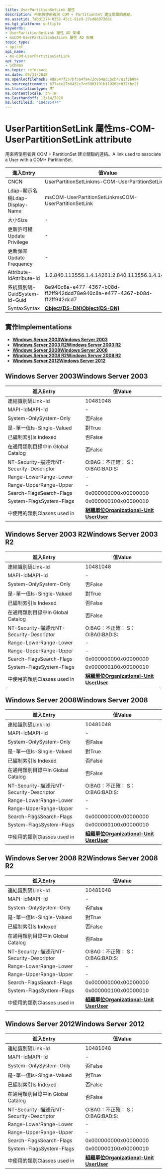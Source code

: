```yaml
---
title: UserPartitionSetLink 屬性
description: 用來將使用者與 COM + PartitionSet 建立關聯的連結。
ms.assetid: 7abd1274-0352-45c1-91e9-27ed8687208c
ms.tgt_platform: multiple
keywords:
- UserPartitionSetLink 屬性 AD 架構
- msCOM-UserPartitionSetLink 屬性 AD 架構
topic_type:
- apiref
api_name:
- ms-COM-UserPartitionSetLink
api_type:
- Schema
ms.topic: reference
ms.date: 05/31/2018
ms.openlocfilehash: 4da547f257bf3a4fa472c6b48ccbcb47a1f2b984
ms.sourcegitcommit: b77ace27b0432e7cd3863191b11926be032fbe2f
ms.translationtype: MT
ms.contentlocale: zh-TW
ms.lasthandoff: 12/14/2020
ms.locfileid: "104385474"
---
```

# <a name="ms-com-userpartitionsetlink-attribute"></a><span data-ttu-id="8f1f8-105">UserPartitionSetLink 屬性</span><span class="sxs-lookup"><span data-stu-id="8f1f8-105">ms-COM-UserPartitionSetLink attribute</span></span>

<span data-ttu-id="8f1f8-106">用來將使用者與 COM + PartitionSet 建立關聯的連結。</span><span class="sxs-lookup"><span data-stu-id="8f1f8-106">A link used to associate a User with a COM+ PartitionSet.</span></span>



| <span data-ttu-id="8f1f8-107">進入</span><span class="sxs-lookup"><span data-stu-id="8f1f8-107">Entry</span></span> | <span data-ttu-id="8f1f8-108">值</span><span class="sxs-lookup"><span data-stu-id="8f1f8-108">Value</span></span> |
|-------------------|-----------------------------------------|
| <span data-ttu-id="8f1f8-109">CN</span><span class="sxs-lookup"><span data-stu-id="8f1f8-109">CN</span></span>                | <span data-ttu-id="8f1f8-110">UserPartitionSetLink</span><span class="sxs-lookup"><span data-stu-id="8f1f8-110">ms-COM-UserPartitionSetLink</span></span>             |
| <span data-ttu-id="8f1f8-111">Ldap-顯示名稱</span><span class="sxs-lookup"><span data-stu-id="8f1f8-111">Ldap-Display-Name</span></span> | <span data-ttu-id="8f1f8-112">msCOM-UserPartitionSetLink</span><span class="sxs-lookup"><span data-stu-id="8f1f8-112">msCOM-UserPartitionSetLink</span></span>              |
| <span data-ttu-id="8f1f8-113">大小</span><span class="sxs-lookup"><span data-stu-id="8f1f8-113">Size</span></span>              | \-                                      |
| <span data-ttu-id="8f1f8-114">更新許可權</span><span class="sxs-lookup"><span data-stu-id="8f1f8-114">Update Privilege</span></span>  | \-                                      |
| <span data-ttu-id="8f1f8-115">更新頻率</span><span class="sxs-lookup"><span data-stu-id="8f1f8-115">Update Frequency</span></span>  | \-                                      |
| <span data-ttu-id="8f1f8-116">Attribute-Id</span><span class="sxs-lookup"><span data-stu-id="8f1f8-116">Attribute-Id</span></span>      | <span data-ttu-id="8f1f8-117">1.2.840.113556.1.4.1426</span><span class="sxs-lookup"><span data-stu-id="8f1f8-117">1.2.840.113556.1.4.1426</span></span>                 |
| <span data-ttu-id="8f1f8-118">系統識別碼-Guid</span><span class="sxs-lookup"><span data-stu-id="8f1f8-118">System-Id-Guid</span></span>    | <span data-ttu-id="8f1f8-119">8e940c8a-e477-4367-b08d-ff2ff942dcd7</span><span class="sxs-lookup"><span data-stu-id="8f1f8-119">8e940c8a-e477-4367-b08d-ff2ff942dcd7</span></span>    |
| <span data-ttu-id="8f1f8-120">Syntax</span><span class="sxs-lookup"><span data-stu-id="8f1f8-120">Syntax</span></span>            | [<span data-ttu-id="8f1f8-121">**Object(DS-DN)**</span><span class="sxs-lookup"><span data-stu-id="8f1f8-121">**Object(DS-DN)**</span></span>](s-object-ds-dn.md) |



## <a name="implementations"></a><span data-ttu-id="8f1f8-122">實作</span><span class="sxs-lookup"><span data-stu-id="8f1f8-122">Implementations</span></span>

-   [<span data-ttu-id="8f1f8-123">**Windows Server 2003**</span><span class="sxs-lookup"><span data-stu-id="8f1f8-123">**Windows Server 2003**</span></span>](#windows-server-2003)
-   [<span data-ttu-id="8f1f8-124">**Windows Server 2003 R2**</span><span class="sxs-lookup"><span data-stu-id="8f1f8-124">**Windows Server 2003 R2**</span></span>](#windows-server-2003-r2)
-   [<span data-ttu-id="8f1f8-125">**Windows Server 2008**</span><span class="sxs-lookup"><span data-stu-id="8f1f8-125">**Windows Server 2008**</span></span>](#windows-server-2008)
-   [<span data-ttu-id="8f1f8-126">**Windows Server 2008 R2**</span><span class="sxs-lookup"><span data-stu-id="8f1f8-126">**Windows Server 2008 R2**</span></span>](#windows-server-2008-r2)
-   [<span data-ttu-id="8f1f8-127">**Windows Server 2012**</span><span class="sxs-lookup"><span data-stu-id="8f1f8-127">**Windows Server 2012**</span></span>](#windows-server-2012)

## <a name="windows-server-2003"></a><span data-ttu-id="8f1f8-128">Windows Server 2003</span><span class="sxs-lookup"><span data-stu-id="8f1f8-128">Windows Server 2003</span></span>



| <span data-ttu-id="8f1f8-129">進入</span><span class="sxs-lookup"><span data-stu-id="8f1f8-129">Entry</span></span> | <span data-ttu-id="8f1f8-130">值</span><span class="sxs-lookup"><span data-stu-id="8f1f8-130">Value</span></span> |
|------------------------|--------------------------------------------------------------------------------------------------|
| <span data-ttu-id="8f1f8-131">連結識別碼</span><span class="sxs-lookup"><span data-stu-id="8f1f8-131">Link-Id</span></span>                | <span data-ttu-id="8f1f8-132">1048</span><span class="sxs-lookup"><span data-stu-id="8f1f8-132">1048</span></span>                                                                                             |
| <span data-ttu-id="8f1f8-133">MAPI-Id</span><span class="sxs-lookup"><span data-stu-id="8f1f8-133">MAPI-Id</span></span>                | \-                                                                                               |
| <span data-ttu-id="8f1f8-134">System-Only</span><span class="sxs-lookup"><span data-stu-id="8f1f8-134">System-Only</span></span>            | <span data-ttu-id="8f1f8-135">否</span><span class="sxs-lookup"><span data-stu-id="8f1f8-135">False</span></span>                                                                                            |
| <span data-ttu-id="8f1f8-136">是-單一值</span><span class="sxs-lookup"><span data-stu-id="8f1f8-136">Is-Single-Valued</span></span>       | <span data-ttu-id="8f1f8-137">對</span><span class="sxs-lookup"><span data-stu-id="8f1f8-137">True</span></span>                                                                                             |
| <span data-ttu-id="8f1f8-138">已編制索引</span><span class="sxs-lookup"><span data-stu-id="8f1f8-138">Is Indexed</span></span>             | <span data-ttu-id="8f1f8-139">否</span><span class="sxs-lookup"><span data-stu-id="8f1f8-139">False</span></span>                                                                                            |
| <span data-ttu-id="8f1f8-140">在通用類別目錄中</span><span class="sxs-lookup"><span data-stu-id="8f1f8-140">In Global Catalog</span></span>      | <span data-ttu-id="8f1f8-141">否</span><span class="sxs-lookup"><span data-stu-id="8f1f8-141">False</span></span>                                                                                            |
| <span data-ttu-id="8f1f8-142">NT-Security-描述元</span><span class="sxs-lookup"><span data-stu-id="8f1f8-142">NT-Security-Descriptor</span></span> | <span data-ttu-id="8f1f8-143">O:BAG：不正確： S：</span><span class="sxs-lookup"><span data-stu-id="8f1f8-143">O:BAG:BAD:S:</span></span>                                                                                     |
| <span data-ttu-id="8f1f8-144">Range-Lower</span><span class="sxs-lookup"><span data-stu-id="8f1f8-144">Range-Lower</span></span>            | \-                                                                                               |
| <span data-ttu-id="8f1f8-145">Range-Upper</span><span class="sxs-lookup"><span data-stu-id="8f1f8-145">Range-Upper</span></span>            | \-                                                                                               |
| <span data-ttu-id="8f1f8-146">Search-Flags</span><span class="sxs-lookup"><span data-stu-id="8f1f8-146">Search-Flags</span></span>           | <span data-ttu-id="8f1f8-147">0x00000000</span><span class="sxs-lookup"><span data-stu-id="8f1f8-147">0x00000000</span></span>                                                                                       |
| <span data-ttu-id="8f1f8-148">System-Flags</span><span class="sxs-lookup"><span data-stu-id="8f1f8-148">System-Flags</span></span>           | <span data-ttu-id="8f1f8-149">0x00000010</span><span class="sxs-lookup"><span data-stu-id="8f1f8-149">0x00000010</span></span>                                                                                       |
| <span data-ttu-id="8f1f8-150">中使用的類別</span><span class="sxs-lookup"><span data-stu-id="8f1f8-150">Classes used in</span></span>        | [<span data-ttu-id="8f1f8-151">**組織單位**</span><span class="sxs-lookup"><span data-stu-id="8f1f8-151">**Organizational-Unit**</span></span>](c-organizationalunit.md)<br/> [<span data-ttu-id="8f1f8-152">**User**</span><span class="sxs-lookup"><span data-stu-id="8f1f8-152">**User**</span></span>](c-user.md)<br/> |



## <a name="windows-server-2003-r2"></a><span data-ttu-id="8f1f8-153">Windows Server 2003 R2</span><span class="sxs-lookup"><span data-stu-id="8f1f8-153">Windows Server 2003 R2</span></span>



| <span data-ttu-id="8f1f8-154">進入</span><span class="sxs-lookup"><span data-stu-id="8f1f8-154">Entry</span></span> | <span data-ttu-id="8f1f8-155">值</span><span class="sxs-lookup"><span data-stu-id="8f1f8-155">Value</span></span> |
|------------------------|--------------------------------------------------------------------------------------------------|
| <span data-ttu-id="8f1f8-156">連結識別碼</span><span class="sxs-lookup"><span data-stu-id="8f1f8-156">Link-Id</span></span>                | <span data-ttu-id="8f1f8-157">1048</span><span class="sxs-lookup"><span data-stu-id="8f1f8-157">1048</span></span>                                                                                             |
| <span data-ttu-id="8f1f8-158">MAPI-Id</span><span class="sxs-lookup"><span data-stu-id="8f1f8-158">MAPI-Id</span></span>                | \-                                                                                               |
| <span data-ttu-id="8f1f8-159">System-Only</span><span class="sxs-lookup"><span data-stu-id="8f1f8-159">System-Only</span></span>            | <span data-ttu-id="8f1f8-160">否</span><span class="sxs-lookup"><span data-stu-id="8f1f8-160">False</span></span>                                                                                            |
| <span data-ttu-id="8f1f8-161">是-單一值</span><span class="sxs-lookup"><span data-stu-id="8f1f8-161">Is-Single-Valued</span></span>       | <span data-ttu-id="8f1f8-162">對</span><span class="sxs-lookup"><span data-stu-id="8f1f8-162">True</span></span>                                                                                             |
| <span data-ttu-id="8f1f8-163">已編制索引</span><span class="sxs-lookup"><span data-stu-id="8f1f8-163">Is Indexed</span></span>             | <span data-ttu-id="8f1f8-164">否</span><span class="sxs-lookup"><span data-stu-id="8f1f8-164">False</span></span>                                                                                            |
| <span data-ttu-id="8f1f8-165">在通用類別目錄中</span><span class="sxs-lookup"><span data-stu-id="8f1f8-165">In Global Catalog</span></span>      | <span data-ttu-id="8f1f8-166">否</span><span class="sxs-lookup"><span data-stu-id="8f1f8-166">False</span></span>                                                                                            |
| <span data-ttu-id="8f1f8-167">NT-Security-描述元</span><span class="sxs-lookup"><span data-stu-id="8f1f8-167">NT-Security-Descriptor</span></span> | <span data-ttu-id="8f1f8-168">O:BAG：不正確： S：</span><span class="sxs-lookup"><span data-stu-id="8f1f8-168">O:BAG:BAD:S:</span></span>                                                                                     |
| <span data-ttu-id="8f1f8-169">Range-Lower</span><span class="sxs-lookup"><span data-stu-id="8f1f8-169">Range-Lower</span></span>            | \-                                                                                               |
| <span data-ttu-id="8f1f8-170">Range-Upper</span><span class="sxs-lookup"><span data-stu-id="8f1f8-170">Range-Upper</span></span>            | \-                                                                                               |
| <span data-ttu-id="8f1f8-171">Search-Flags</span><span class="sxs-lookup"><span data-stu-id="8f1f8-171">Search-Flags</span></span>           | <span data-ttu-id="8f1f8-172">0x00000000</span><span class="sxs-lookup"><span data-stu-id="8f1f8-172">0x00000000</span></span>                                                                                       |
| <span data-ttu-id="8f1f8-173">System-Flags</span><span class="sxs-lookup"><span data-stu-id="8f1f8-173">System-Flags</span></span>           | <span data-ttu-id="8f1f8-174">0x00000010</span><span class="sxs-lookup"><span data-stu-id="8f1f8-174">0x00000010</span></span>                                                                                       |
| <span data-ttu-id="8f1f8-175">中使用的類別</span><span class="sxs-lookup"><span data-stu-id="8f1f8-175">Classes used in</span></span>        | [<span data-ttu-id="8f1f8-176">**組織單位**</span><span class="sxs-lookup"><span data-stu-id="8f1f8-176">**Organizational-Unit**</span></span>](c-organizationalunit.md)<br/> [<span data-ttu-id="8f1f8-177">**User**</span><span class="sxs-lookup"><span data-stu-id="8f1f8-177">**User**</span></span>](c-user.md)<br/> |



## <a name="windows-server-2008"></a><span data-ttu-id="8f1f8-178">Windows Server 2008</span><span class="sxs-lookup"><span data-stu-id="8f1f8-178">Windows Server 2008</span></span>



| <span data-ttu-id="8f1f8-179">進入</span><span class="sxs-lookup"><span data-stu-id="8f1f8-179">Entry</span></span> | <span data-ttu-id="8f1f8-180">值</span><span class="sxs-lookup"><span data-stu-id="8f1f8-180">Value</span></span> |
|------------------------|--------------------------------------------------------------------------------------------------|
| <span data-ttu-id="8f1f8-181">連結識別碼</span><span class="sxs-lookup"><span data-stu-id="8f1f8-181">Link-Id</span></span>                | <span data-ttu-id="8f1f8-182">1048</span><span class="sxs-lookup"><span data-stu-id="8f1f8-182">1048</span></span>                                                                                             |
| <span data-ttu-id="8f1f8-183">MAPI-Id</span><span class="sxs-lookup"><span data-stu-id="8f1f8-183">MAPI-Id</span></span>                | \-                                                                                               |
| <span data-ttu-id="8f1f8-184">System-Only</span><span class="sxs-lookup"><span data-stu-id="8f1f8-184">System-Only</span></span>            | <span data-ttu-id="8f1f8-185">否</span><span class="sxs-lookup"><span data-stu-id="8f1f8-185">False</span></span>                                                                                            |
| <span data-ttu-id="8f1f8-186">是-單一值</span><span class="sxs-lookup"><span data-stu-id="8f1f8-186">Is-Single-Valued</span></span>       | <span data-ttu-id="8f1f8-187">對</span><span class="sxs-lookup"><span data-stu-id="8f1f8-187">True</span></span>                                                                                             |
| <span data-ttu-id="8f1f8-188">已編制索引</span><span class="sxs-lookup"><span data-stu-id="8f1f8-188">Is Indexed</span></span>             | <span data-ttu-id="8f1f8-189">否</span><span class="sxs-lookup"><span data-stu-id="8f1f8-189">False</span></span>                                                                                            |
| <span data-ttu-id="8f1f8-190">在通用類別目錄中</span><span class="sxs-lookup"><span data-stu-id="8f1f8-190">In Global Catalog</span></span>      | <span data-ttu-id="8f1f8-191">否</span><span class="sxs-lookup"><span data-stu-id="8f1f8-191">False</span></span>                                                                                            |
| <span data-ttu-id="8f1f8-192">NT-Security-描述元</span><span class="sxs-lookup"><span data-stu-id="8f1f8-192">NT-Security-Descriptor</span></span> | <span data-ttu-id="8f1f8-193">O:BAG：不正確： S：</span><span class="sxs-lookup"><span data-stu-id="8f1f8-193">O:BAG:BAD:S:</span></span>                                                                                     |
| <span data-ttu-id="8f1f8-194">Range-Lower</span><span class="sxs-lookup"><span data-stu-id="8f1f8-194">Range-Lower</span></span>            | \-                                                                                               |
| <span data-ttu-id="8f1f8-195">Range-Upper</span><span class="sxs-lookup"><span data-stu-id="8f1f8-195">Range-Upper</span></span>            | \-                                                                                               |
| <span data-ttu-id="8f1f8-196">Search-Flags</span><span class="sxs-lookup"><span data-stu-id="8f1f8-196">Search-Flags</span></span>           | <span data-ttu-id="8f1f8-197">0x00000000</span><span class="sxs-lookup"><span data-stu-id="8f1f8-197">0x00000000</span></span>                                                                                       |
| <span data-ttu-id="8f1f8-198">System-Flags</span><span class="sxs-lookup"><span data-stu-id="8f1f8-198">System-Flags</span></span>           | <span data-ttu-id="8f1f8-199">0x00000010</span><span class="sxs-lookup"><span data-stu-id="8f1f8-199">0x00000010</span></span>                                                                                       |
| <span data-ttu-id="8f1f8-200">中使用的類別</span><span class="sxs-lookup"><span data-stu-id="8f1f8-200">Classes used in</span></span>        | [<span data-ttu-id="8f1f8-201">**組織單位**</span><span class="sxs-lookup"><span data-stu-id="8f1f8-201">**Organizational-Unit**</span></span>](c-organizationalunit.md)<br/> [<span data-ttu-id="8f1f8-202">**User**</span><span class="sxs-lookup"><span data-stu-id="8f1f8-202">**User**</span></span>](c-user.md)<br/> |



## <a name="windows-server-2008-r2"></a><span data-ttu-id="8f1f8-203">Windows Server 2008 R2</span><span class="sxs-lookup"><span data-stu-id="8f1f8-203">Windows Server 2008 R2</span></span>



| <span data-ttu-id="8f1f8-204">進入</span><span class="sxs-lookup"><span data-stu-id="8f1f8-204">Entry</span></span> | <span data-ttu-id="8f1f8-205">值</span><span class="sxs-lookup"><span data-stu-id="8f1f8-205">Value</span></span> |
|------------------------|--------------------------------------------------------------------------------------------------|
| <span data-ttu-id="8f1f8-206">連結識別碼</span><span class="sxs-lookup"><span data-stu-id="8f1f8-206">Link-Id</span></span>                | <span data-ttu-id="8f1f8-207">1048</span><span class="sxs-lookup"><span data-stu-id="8f1f8-207">1048</span></span>                                                                                             |
| <span data-ttu-id="8f1f8-208">MAPI-Id</span><span class="sxs-lookup"><span data-stu-id="8f1f8-208">MAPI-Id</span></span>                | \-                                                                                               |
| <span data-ttu-id="8f1f8-209">System-Only</span><span class="sxs-lookup"><span data-stu-id="8f1f8-209">System-Only</span></span>            | <span data-ttu-id="8f1f8-210">否</span><span class="sxs-lookup"><span data-stu-id="8f1f8-210">False</span></span>                                                                                            |
| <span data-ttu-id="8f1f8-211">是-單一值</span><span class="sxs-lookup"><span data-stu-id="8f1f8-211">Is-Single-Valued</span></span>       | <span data-ttu-id="8f1f8-212">對</span><span class="sxs-lookup"><span data-stu-id="8f1f8-212">True</span></span>                                                                                             |
| <span data-ttu-id="8f1f8-213">已編制索引</span><span class="sxs-lookup"><span data-stu-id="8f1f8-213">Is Indexed</span></span>             | <span data-ttu-id="8f1f8-214">否</span><span class="sxs-lookup"><span data-stu-id="8f1f8-214">False</span></span>                                                                                            |
| <span data-ttu-id="8f1f8-215">在通用類別目錄中</span><span class="sxs-lookup"><span data-stu-id="8f1f8-215">In Global Catalog</span></span>      | <span data-ttu-id="8f1f8-216">否</span><span class="sxs-lookup"><span data-stu-id="8f1f8-216">False</span></span>                                                                                            |
| <span data-ttu-id="8f1f8-217">NT-Security-描述元</span><span class="sxs-lookup"><span data-stu-id="8f1f8-217">NT-Security-Descriptor</span></span> | <span data-ttu-id="8f1f8-218">O:BAG：不正確： S：</span><span class="sxs-lookup"><span data-stu-id="8f1f8-218">O:BAG:BAD:S:</span></span>                                                                                     |
| <span data-ttu-id="8f1f8-219">Range-Lower</span><span class="sxs-lookup"><span data-stu-id="8f1f8-219">Range-Lower</span></span>            | \-                                                                                               |
| <span data-ttu-id="8f1f8-220">Range-Upper</span><span class="sxs-lookup"><span data-stu-id="8f1f8-220">Range-Upper</span></span>            | \-                                                                                               |
| <span data-ttu-id="8f1f8-221">Search-Flags</span><span class="sxs-lookup"><span data-stu-id="8f1f8-221">Search-Flags</span></span>           | <span data-ttu-id="8f1f8-222">0x00000000</span><span class="sxs-lookup"><span data-stu-id="8f1f8-222">0x00000000</span></span>                                                                                       |
| <span data-ttu-id="8f1f8-223">System-Flags</span><span class="sxs-lookup"><span data-stu-id="8f1f8-223">System-Flags</span></span>           | <span data-ttu-id="8f1f8-224">0x00000010</span><span class="sxs-lookup"><span data-stu-id="8f1f8-224">0x00000010</span></span>                                                                                       |
| <span data-ttu-id="8f1f8-225">中使用的類別</span><span class="sxs-lookup"><span data-stu-id="8f1f8-225">Classes used in</span></span>        | [<span data-ttu-id="8f1f8-226">**組織單位**</span><span class="sxs-lookup"><span data-stu-id="8f1f8-226">**Organizational-Unit**</span></span>](c-organizationalunit.md)<br/> [<span data-ttu-id="8f1f8-227">**User**</span><span class="sxs-lookup"><span data-stu-id="8f1f8-227">**User**</span></span>](c-user.md)<br/> |



## <a name="windows-server-2012"></a><span data-ttu-id="8f1f8-228">Windows Server 2012</span><span class="sxs-lookup"><span data-stu-id="8f1f8-228">Windows Server 2012</span></span>



| <span data-ttu-id="8f1f8-229">進入</span><span class="sxs-lookup"><span data-stu-id="8f1f8-229">Entry</span></span> | <span data-ttu-id="8f1f8-230">值</span><span class="sxs-lookup"><span data-stu-id="8f1f8-230">Value</span></span> |
|------------------------|--------------------------------------------------------------------------------------------------|
| <span data-ttu-id="8f1f8-231">連結識別碼</span><span class="sxs-lookup"><span data-stu-id="8f1f8-231">Link-Id</span></span>                | <span data-ttu-id="8f1f8-232">1048</span><span class="sxs-lookup"><span data-stu-id="8f1f8-232">1048</span></span>                                                                                             |
| <span data-ttu-id="8f1f8-233">MAPI-Id</span><span class="sxs-lookup"><span data-stu-id="8f1f8-233">MAPI-Id</span></span>                | \-                                                                                               |
| <span data-ttu-id="8f1f8-234">System-Only</span><span class="sxs-lookup"><span data-stu-id="8f1f8-234">System-Only</span></span>            | <span data-ttu-id="8f1f8-235">否</span><span class="sxs-lookup"><span data-stu-id="8f1f8-235">False</span></span>                                                                                            |
| <span data-ttu-id="8f1f8-236">是-單一值</span><span class="sxs-lookup"><span data-stu-id="8f1f8-236">Is-Single-Valued</span></span>       | <span data-ttu-id="8f1f8-237">對</span><span class="sxs-lookup"><span data-stu-id="8f1f8-237">True</span></span>                                                                                             |
| <span data-ttu-id="8f1f8-238">已編制索引</span><span class="sxs-lookup"><span data-stu-id="8f1f8-238">Is Indexed</span></span>             | <span data-ttu-id="8f1f8-239">否</span><span class="sxs-lookup"><span data-stu-id="8f1f8-239">False</span></span>                                                                                            |
| <span data-ttu-id="8f1f8-240">在通用類別目錄中</span><span class="sxs-lookup"><span data-stu-id="8f1f8-240">In Global Catalog</span></span>      | <span data-ttu-id="8f1f8-241">否</span><span class="sxs-lookup"><span data-stu-id="8f1f8-241">False</span></span>                                                                                            |
| <span data-ttu-id="8f1f8-242">NT-Security-描述元</span><span class="sxs-lookup"><span data-stu-id="8f1f8-242">NT-Security-Descriptor</span></span> | <span data-ttu-id="8f1f8-243">O:BAG：不正確： S：</span><span class="sxs-lookup"><span data-stu-id="8f1f8-243">O:BAG:BAD:S:</span></span>                                                                                     |
| <span data-ttu-id="8f1f8-244">Range-Lower</span><span class="sxs-lookup"><span data-stu-id="8f1f8-244">Range-Lower</span></span>            | \-                                                                                               |
| <span data-ttu-id="8f1f8-245">Range-Upper</span><span class="sxs-lookup"><span data-stu-id="8f1f8-245">Range-Upper</span></span>            | \-                                                                                               |
| <span data-ttu-id="8f1f8-246">Search-Flags</span><span class="sxs-lookup"><span data-stu-id="8f1f8-246">Search-Flags</span></span>           | <span data-ttu-id="8f1f8-247">0x00000000</span><span class="sxs-lookup"><span data-stu-id="8f1f8-247">0x00000000</span></span>                                                                                       |
| <span data-ttu-id="8f1f8-248">System-Flags</span><span class="sxs-lookup"><span data-stu-id="8f1f8-248">System-Flags</span></span>           | <span data-ttu-id="8f1f8-249">0x00000010</span><span class="sxs-lookup"><span data-stu-id="8f1f8-249">0x00000010</span></span>                                                                                       |
| <span data-ttu-id="8f1f8-250">中使用的類別</span><span class="sxs-lookup"><span data-stu-id="8f1f8-250">Classes used in</span></span>        | [<span data-ttu-id="8f1f8-251">**組織單位**</span><span class="sxs-lookup"><span data-stu-id="8f1f8-251">**Organizational-Unit**</span></span>](c-organizationalunit.md)<br/> [<span data-ttu-id="8f1f8-252">**User**</span><span class="sxs-lookup"><span data-stu-id="8f1f8-252">**User**</span></span>](c-user.md)<br/> |



 

 






